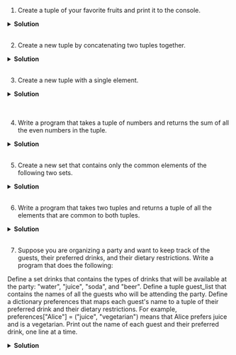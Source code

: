 1. Create a tuple of your favorite fruits and print it to the console.

<details>
<summary><b>Solution</b></summary>

```python
fruits = ('apple', 'banana', 'orange', 'mango', 'kiwi')
print(fruits)

```

</details>

<br>

2. Create a new tuple by concatenating two tuples together.

<details>
<summary><b>Solution</b></summary>

```python
tuple2 = (1, 2, 3)
tuple3 = (4, 5, 6)
tuple4 = tuple2 + tuple3
print(tuple4)


```

</details>

<br>

3. Create a new tuple with a single element.

<details>
<summary><b>Solution</b></summary>

```python
tuple6 = ('hello',)
print(tuple6)
```

</details>

<br>

<br>

4. Write a program that takes a tuple of numbers and returns the sum of all the even numbers in the tuple.

<details>
<summary><b>Solution</b></summary>

```python
def sum_even_numbers(numbers):
    total = 0
    for num in numbers:
        if num % 2 == 0:
            total += num
    return total

my_tuple = (1, 2, 3, 4, 5, 6, 7, 8, 9)
print(sum_even_numbers(my_tuple))

```
</details>
<br>

5. Create a new set that contains only the common elements of the following two sets.

<details>
<summary><b>Solution</b></summary>

```python
set2 = {1, 2, 3, 4}
set3 = {3, 4, 5, 6}
common_set = set2.intersection(set3)
print(common_set)
```
</details>
<br>

6. Write a program that takes two tuples and returns a tuple of all the elements that are common to both tuples.

<details>
<summary><b>Solution</b></summary>

```python
def common_elements(tuple1, tuple2):
    set1 = set(tuple1)
    set2 = set(tuple2)
    common = set1.intersection(set2)
    return tuple(common)

t1 = (1, 2, 3, 4, 5)
t2 = (3, 4, 5, 6, 7)
print(common_elements(t1, t2))
```
</details>
<br>

7. Suppose you are organizing a party and want to keep track of the guests, their preferred drinks, and their dietary restrictions. Write a program that does the following:

Define a set drinks that contains the types of drinks that will be available at the party: "water", "juice", "soda", and "beer".
Define a tuple guest_list that contains the names of all the guests who will be attending the party.
Define a dictionary preferences that maps each guest's name to a tuple of their preferred drink and their dietary restrictions. For example, preferences["Alice"] = ("juice", "vegetarian") means that Alice prefers juice and is a vegetarian.
Print out the name of each guest and their preferred drink, one line at a time.

<details>
<summary><b>Solution</b></summary>

```python
# Define the set of drinks
drinks = {"water", "juice", "soda", "beer"}

# Define the tuple of guests
guest_list = ("Alice", "Bob", "Charlie", "Dave", "Eve")

# Define the dictionary of preferences
preferences = {
    "Alice": ("juice", "vegetarian"),
    "Bob": ("beer", "omnivore"),
    "Charlie": ("soda", "vegan"),
    "Dave": ("water", "pescatarian"),
    "Eve": ("juice", "gluten-free")
}

# Print out each guest's name and preferred drink
for guest in guest_list:
    drink, restriction = preferences[guest]
    print(guest + " prefers " + drink)
```
</details>
<br>



